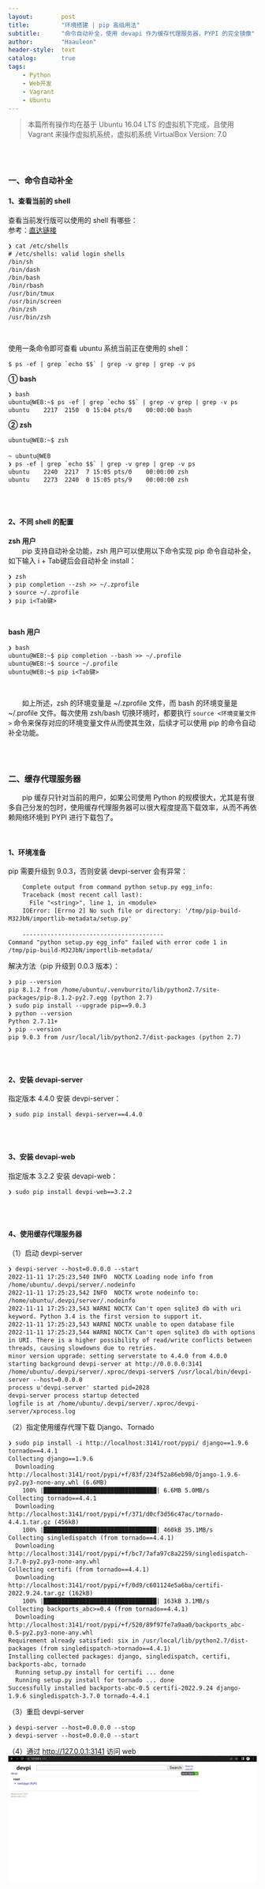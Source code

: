 ```yaml
---
layout:        post
title:         "环境搭建 | pip 高级用法"
subtitle:      "命令自动补全，使用 devapi 作为缓存代理服务器，PYPI 的完全镜像"
author:        "Haauleon"
header-style:  text
catalog:       true
tags:
    - Python
    - Web开发
    - Vagrant
    - Ubuntu
---
```


> 本篇所有操作均在基于 Ubuntu 16.04 LTS 的虚拟机下完成，且使用 Vagrant 来操作虚拟机系统，虚拟机系统 VirtualBox Version: 7.0 

<br>
<br>

### 一、命令自动补全
#### 1、查看当前的 shell
查看当前发行版可以使用的 shell 有哪些：             
参考：[直达链接](https://blog.csdn.net/Michael177/article/details/124369188)         
```
❯ cat /etc/shells
# /etc/shells: valid login shells
/bin/sh
/bin/dash
/bin/bash
/bin/rbash
/usr/bin/tmux
/usr/bin/screen
/bin/zsh
/usr/bin/zsh
```

<br>

使用一条命令即可查看 ubuntu 系统当前正在使用的 shell：     
```
$ ps -ef | grep `echo $$` | grep -v grep | grep -v ps
```  
**① bash**     
```
❯ bash
ubuntu@WEB:~$ ps -ef | grep `echo $$` | grep -v grep | grep -v ps
ubuntu    2217  2150  0 15:04 pts/0    00:00:00 bash
```
**② zsh**     
```
ubuntu@WEB:~$ zsh

~ ubuntu@WEB
❯ ps -ef | grep `echo $$` | grep -v grep | grep -v ps
ubuntu    2240  2217  7 15:05 pts/0    00:00:00 zsh
ubuntu    2273  2240  0 15:05 pts/9    00:00:00 zsh
```


<br>
<br>

#### 2、不同 shell 的配置
**zsh 用户**      
&emsp;&emsp;pip 支持自动补全功能，zsh 用户可以使用以下命令实现 pip 命令自动补全，如下输入 i + Tab键后会自动补全 install：          
```
❯ zsh
❯ pip completion --zsh >> ~/.zprofile    
❯ source ~/.zprofile
❯ pip i<Tab键>
```

<br>

**bash 用户**      
```
❯ bash
ubuntu@WEB:~$ pip completion --bash >> ~/.profile
ubuntu@WEB:~$ source ~/.profile
ubuntu@WEB:~$ pip i<Tab键>
```

<br>

&emsp;&emsp;如上所述，zsh 的环境变量是 ~/.zprofile 文件，而 bash 的环境变量是 ~/.profile 文件。每次使用 zsh/bash 切换环境时，都要执行 `source <环境变量文件>` 命令来保存对应的环境变量文件从而使其生效，后续才可以使用 pip 的命令自动补全功能。    

<br>
<br>

### 二、缓存代理服务器
&emsp;&emsp;pip 缓存只针对当前的用户，如果公司使用 Python 的规模很大，尤其是有很多自己分发的包时，使用缓存代理服务器可以很大程度提高下载效率，从而不再依赖网络环境到 PYPI 进行下载包了。      

<br>

#### 1、环境准备
pip 需要升级到 9.0.3，否则安装 devpi-server 会有异常：      
```
    Complete output from command python setup.py egg_info:
    Traceback (most recent call last):
      File "<string>", line 1, in <module>
    IOError: [Errno 2] No such file or directory: '/tmp/pip-build-M32JbN/importlib-metadata/setup.py'

    ----------------------------------------
Command "python setup.py egg_info" failed with error code 1 in /tmp/pip-build-M32JbN/importlib-metadata/
```

解决方法（pip 升级到 0.0.3 版本）：
```
❯ pip --version
pip 8.1.2 from /home/ubuntu/.venvburrito/lib/python2.7/site-packages/pip-8.1.2-py2.7.egg (python 2.7)
❯ sudo pip install --upgrade pip==9.0.3
❯ python --version
Python 2.7.11+
❯ pip --version
pip 9.0.3 from /usr/local/lib/python2.7/dist-packages (python 2.7)
```

<br>
<br>

#### 2、安装 devapi-server
指定版本 4.4.0 安装 devpi-server：    
```
❯ sudo pip install devpi-server==4.4.0
```

<br>
<br>

#### 3、安装 devapi-web
指定版本 3.2.2 安装 devapi-web：     
```
❯ sudo pip install devpi-web==3.2.2
```

<br>
<br>

#### 4、使用缓存代理服务器
（1）启动 devpi-server      
```
❯ devpi-server --host=0.0.0.0 --start
2022-11-11 17:25:23,540 INFO  NOCTX Loading node info from /home/ubuntu/.devpi/server/.nodeinfo
2022-11-11 17:25:23,542 INFO  NOCTX wrote nodeinfo to: /home/ubuntu/.devpi/server/.nodeinfo
2022-11-11 17:25:23,543 WARNI NOCTX Can't open sqlite3 db with uri keyword. Python 3.4 is the first version to support it.
2022-11-11 17:25:23,543 WARNI NOCTX unable to open database file
2022-11-11 17:25:23,544 WARNI NOCTX Can't open sqlite3 db with options in URI. There is a higher possibility of read/write conflicts between threads, causing slowdowns due to retries.
minor version upgrade: setting serverstate to 4.4.0 from 4.0.0
starting background devpi-server at http://0.0.0.0:3141
/home/ubuntu/.devpi/server/.xproc/devpi-server$ /usr/local/bin/devpi-server --host=0.0.0.0
process u'devpi-server' started pid=2028
devpi-server process startup detected
logfile is at /home/ubuntu/.devpi/server/.xproc/devpi-server/xprocess.log
```

（2）指定使用缓存代理下载 Django、Tornado     
```
❯ sudo pip install -i http://localhost:3141/root/pypi/ django==1.9.6 tornado==4.4.1
Collecting django==1.9.6
  Downloading http://localhost:3141/root/pypi/+f/83f/234f52a86eb98/Django-1.9.6-py2.py3-none-any.whl (6.6MB)
    100% |████████████████████████████████| 6.6MB 5.0MB/s
Collecting tornado==4.4.1
  Downloading http://localhost:3141/root/pypi/+f/371/d0cf3d56c47ac/tornado-4.4.1.tar.gz (456kB)
    100% |████████████████████████████████| 460kB 35.1MB/s
Collecting singledispatch (from tornado==4.4.1)
  Downloading http://localhost:3141/root/pypi/+f/bc7/7afa97c8a2259/singledispatch-3.7.0-py2.py3-none-any.whl
Collecting certifi (from tornado==4.4.1)
  Downloading http://localhost:3141/root/pypi/+f/0d9/c601124e5a6ba/certifi-2022.9.24.tar.gz (162kB)
    100% |████████████████████████████████| 163kB 3.1MB/s
Collecting backports_abc>=0.4 (from tornado==4.4.1)
  Downloading http://localhost:3141/root/pypi/+f/520/89f97fe7a9aa0/backports_abc-0.5-py2.py3-none-any.whl
Requirement already satisfied: six in /usr/local/lib/python2.7/dist-packages (from singledispatch->tornado==4.4.1)
Installing collected packages: django, singledispatch, certifi, backports-abc, tornado
  Running setup.py install for certifi ... done
  Running setup.py install for tornado ... done
Successfully installed backports-abc-0.5 certifi-2022.9.24 django-1.9.6 singledispatch-3.7.0 tornado-4.4.1
```    

（3）重启 devpi-server       
```
❯ devpi-server --host=0.0.0.0 --stop
❯ devpi-server --host=0.0.0.0 --start
```

（4）通过 http://127.0.0.1:3141 访问 web       
![](\img\in-post\post-python\2022-11-11-python-pip-1.jpg)   
